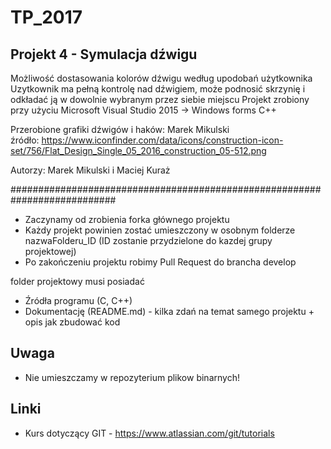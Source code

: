 # TP_2017

## Projekt 4 - Symulacja dźwigu

Możliwość dostasowania kolorów dźwigu według upodobań użytkownika
Uzytkownik ma pełną kontrolę nad dźwigiem, może podnosić skrzynię i odkładać ją w dowolnie wybranym przez siebie miejscu
Projekt zrobiony przy użyciu Microsoft Visual Studio 2015 -> Windows forms C++

Przerobione grafiki dźwigów i haków: Marek Mikulski   
źródło: https://www.iconfinder.com/data/icons/construction-icon-set/756/Flat_Design_Single_05_2016_construction_05-512.png



Autorzy: Marek Mikulski i Maciej Kuraż

###########################################################################
* Zaczynamy od zrobienia forka głównego projektu
* Każdy projekt powinien zostać umieszczony w osobnym folderze nazwaFolderu_ID (ID zostanie przydzielone do kazdej grupy projektowej)
* Po zakończeniu projektu robimy Pull Request do brancha develop

folder projektowy musi posiadać

* Źródła programu (C, C++)
* Dokumentację (README.md) - kilka zdań na temat samego projektu + opis jak zbudować kod
## Uwaga 
* Nie umieszczamy w repozyterium plikow binarnych! 

## Linki

* Kurs dotyczący GIT - https://www.atlassian.com/git/tutorials 

